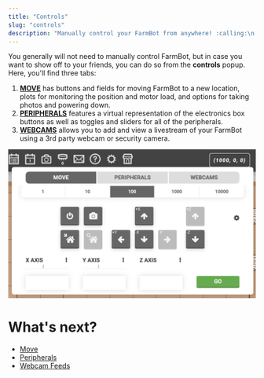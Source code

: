 ```yaml
---
title: "Controls"
slug: "controls"
description: "Manually control your FarmBot from anywhere! :calling:\n[Open this popup in the app](https://my.farm.bot/app/designer/controls)"
---
```


You generally will not need to manually control FarmBot, but in case you want to show off to your friends, you can do so from the **controls** popup. Here, you'll find three tabs:

1. **[MOVE](controls/move.md)** has buttons and fields for moving FarmBot to a new location, plots for monitoring the position and motor load, and options for taking photos and powering down.
2. **[PERIPHERALS](controls/peripherals.md)** features a virtual representation of the electronics box buttons as well as toggles and sliders for all of the peripherals.
3. **[WEBCAMS](controls/webcam-feeds.md)** allows you to add and view a livestream of your FarmBot using a 3rd party webcam or security camera.

![controls popup](_images/controls_popup.png)


# What's next?

 * [Move](controls/move.md)
 * [Peripherals](controls/peripherals.md)
 * [Webcam Feeds](controls/webcam-feeds.md)
